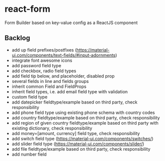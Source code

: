 # react-form
Form Builder based on key-value config as a ReactJS component

## Backlog
- add up field prefixes/postfixes (https://material-ui.com/components/text-fields/#input-adornments)
- integrate font awesome icons
- add password field type
- add checkbox, radio field types
- add field tip below, and placeholder, disabled prop
- several fields in line and fields groups
- inherit common Field and FieldProps
- inherit field types, i.e. add email field type with validation
- custom field type
- add datepicker fieldtype/example based on third party, check responsibility
- add phone field type using existing phone schema with country codes
- add country fieldtype/example based on third party, check responsibility
- add region of given country fieldtype/example based on third party with existing dictionary, check responsibility
- add money=[amount, currency] field type, check responsibility
- add switch field type (https://material-ui.com/components/switches/)
- add slider field type (https://material-ui.com/components/slider/)
- add file fieldtype/example based on third party, check responsibility
- add number field